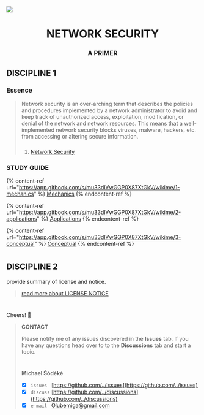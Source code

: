 <!--
[ file: README.md ] =======================================================================

[ description     ] -----------------------------------------------------------------------

	text file containing blah..

[ explanation     ] -----------------------------------------------------------------------

	the purpose of this text file is to blah..
-->

<!--banner: [1920 x 620]-->
<img src="https://www.littlesun365.com/assets/uploads/1920x620/2018030709120852305.jpg"/>
<h1 align="center"> NETWORK SECURITY </h1>
<h3 align="center"> A PRIMER </h2>

<!--discipline-1-->

## DISCIPLINE 1

### Essence

> Network security is an over-arching term that describes the policies and procedures implemented by a network administrator
> to avoid and keep track of unauthorized access, exploitation, modification, or denial of the network and network resources.
> This means that a well-implemented network security blocks viruses, malware, hackers, etc. from accessing or altering secure
> information.
>
> ###
>
> 1. [Network Security](https://www.techopedia.com/definition/24783/network-security)

### STUDY GUIDE

<!--mechanics-->
{% content-ref url="https://app.gitbook.com/s/mu33dlVwGGP0X87XtGkV/wikime/1-mechanics" %}
[Mechanics](WIKIME/1-mechanics.md)
{% endcontent-ref %}

<!--applications-->
{% content-ref url="https://app.gitbook.com/s/mu33dlVwGGP0X87XtGkV/wikime/2-applications" %}
[Applications](WIKIME/2-applications.md)
{% endcontent-ref %}

<!--concpetual-->
{% content-ref url="https://app.gitbook.com/s/mu33dlVwGGP0X87XtGkV/wikime/3-conceptual" %}
[Conceptual](WIKIME/3-conceptual.md)
{% endcontent-ref %}

#

<!--discipline-2-->
## DISCIPLINE 2
provide summary of license and notice.
> [read more about LICENSE NOTICE](WIKIME/0-license-notice/README.md)

#

<!--contact-->
Cheers! 👋
> **CONTACT**
>
> Please notify me of any issues discovered in the **Issues** tab. If you have any questions head over to
> to the **Discussions** tab and start a topic.
> #
> **Michael Šòdéké**
> - [X] `issues ` [https://github.com/../issues](https://github.com/../issues)
> - [X] `discuss` [https://github.com/../discussions](https://github.com/../discussions)
> - [X] `e-mail ` Olubemiga@gmail.com
